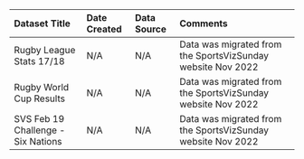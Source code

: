 |Dataset Title|Date Created|Data Source|Comments|
|:----|:---------|:---------|:---------|
|Rugby League Stats 17/18|N/A|N/A|Data was migrated from the SportsVizSunday website Nov 2022|
|Rugby World Cup Results|N/A|N/A|Data was migrated from the SportsVizSunday website Nov 2022|
|SVS Feb 19 Challenge - Six Nations|N/A|N/A|Data was migrated from the SportsVizSunday website Nov 2022|


